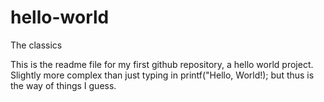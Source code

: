 # hello-world
The classics

This is the readme file for my first github repository, a hello world project. Slightly more complex than just typing in printf("Hello, World!); but thus is the way of things I guess.
